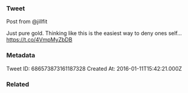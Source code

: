 ### Tweet
Post from @jillfit 

Just pure gold. Thinking like this is the easiest way to deny ones self… https://t.co/4VmpMyZbDB

### Metadata
Tweet ID: 686573873161187328
Created At: 2016-01-11T15:42:21.000Z

### Related

